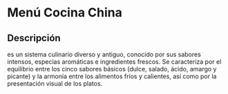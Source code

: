 # Menú Cocina China

## Descripción
es un sistema culinario diverso y antiguo, conocido por sus sabores intensos, especias aromáticas e ingredientes frescos. Se caracteriza por el equilibrio entre los cinco sabores básicos (dulce, salado, ácido, amargo y picante) y la armonía entre los alimentos fríos y calientes, así como por la presentación visual de los platos.